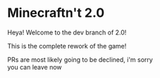 # Minecraftn't 2.0
Heya! Welcome to the dev branch of 2.0!

This is the complete rework of the game!

PRs are most likely going to be declined, i'm sorry  
you can leave now
